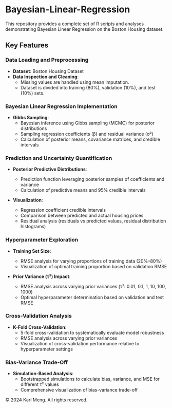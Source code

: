 # Bayesian-Linear-Regression

This repository provides a complete set of R scripts and analyses demonstrating Bayesian Linear Regression on the Boston Housing dataset.

## Key Features

### Data Loading and Preprocessing

- **Dataset**: Boston Housing Dataset
- **Data Inspection and Cleaning**:
  - Missing values are handled using mean imputation.
  - Dataset is divided into training (80%), validation (10%), and test (10%) sets.

### Bayesian Linear Regression Implementation

- **Gibbs Sampling**:
  - Bayesian inference using Gibbs sampling (MCMC) for posterior distributions
  - Sampling regression coefficients (β) and residual variance (σ²)
  - Calculation of posterior means, covariance matrices, and credible intervals

### Prediction and Uncertainty Quantification

- **Posterior Predictive Distributions**:
  - Prediction function leveraging posterior samples of coefficients and variance
  - Calculation of predictive means and 95% credible intervals

- **Visualization**:
  - Regression coefficient credible intervals
  - Comparison between predicted and actual housing prices
  - Residual analysis (residuals vs predicted values, residual distribution histograms)

### Hyperparameter Exploration

- **Training Set Size**:
  - RMSE analysis for varying proportions of training data (20%–80%)
  - Visualization of optimal training proportion based on validation RMSE

- **Prior Variance (τ²) Impact**:
  - RMSE analysis across varying prior variances (τ²: 0.01, 0.1, 1, 10, 100, 1000)
  - Optimal hyperparameter determination based on validation and test RMSE

### Cross-Validation Analysis

- **K-Fold Cross-Validation**:
  - 5-fold cross-validation to systematically evaluate model robustness
  - RMSE analysis across varying prior variances
  - Visualization of cross-validation performance relative to hyperparameter settings

### Bias-Variance Trade-Off

- **Simulation-Based Analysis**:
  - Bootstrapped simulations to calculate bias, variance, and MSE for different τ² values
  - Comprehensive visualization of bias-variance trade-off

© 2024 Karl Meng. All rights reserved.

